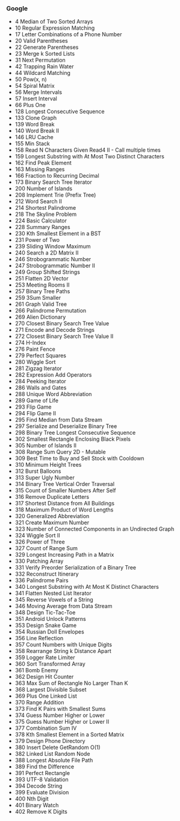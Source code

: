 ### Google
* 	4 		Median of Two Sorted Arrays 
* 	10 		Regular Expression Matching
* 	17 		Letter Combinations of a Phone Number
* 	20 		Valid Parentheses
* 	22 		Generate Parentheses
* 	23 		Merge k Sorted Lists 
* 	31 		Next Permutation
* 	42 		Trapping Rain Water
* 	44 		Wildcard Matching
* 	50 		Pow(x, n)
* 	54 		Spiral Matrix
* 	56 		Merge Intervals
* 	57 		Insert Interval
* 	66 		Plus One
* 	128 	Longest Consecutive Sequence
* 	133 	Clone Graph
* 	139 	Word Break
* 	140 	Word Break II
* 	146 	LRU Cache
* 	155 	Min Stack
* 	158 	Read N Characters Given Read4 II - Call multiple times  
* 	159 	Longest Substring with At Most Two Distinct Characters 
* 	162 	Find Peak Element
* 	163 	Missing Ranges 
* 	166 	Fraction to Recurring Decimal
* 	173 	Binary Search Tree Iterator
* 	200 	Number of Islands
* 	208 	Implement Trie (Prefix Tree)
* 	212 	Word Search II
* 	214 	Shortest Palindrome
* 	218 	The Skyline Problem
* 	224 	Basic Calculator
* 	228 	Summary Ranges
* 	230 	Kth Smallest Element in a BST
* 	231 	Power of Two
* 	239 	Sliding Window Maximum
* 	240 	Search a 2D Matrix II
* 	246 	Strobogrammatic Number 
* 	247 	Strobogrammatic Number II 
* 	249 	Group Shifted Strings 
* 	251 	Flatten 2D Vector 
* 	253 	Meeting Rooms II 
* 	257 	Binary Tree Paths
* 	259 	3Sum Smaller 
* 	261 	Graph Valid Tree 
* 	266 	Palindrome Permutation 
* 	269 	Alien Dictionary 
* 	270 	Closest Binary Search Tree Value  
* 	271 	Encode and Decode Strings 
* 	272 	Closest Binary Search Tree Value II  
* 	274 	H-Index
* 	276 	Paint Fence 
* 	279 	Perfect Squares
* 	280 	Wiggle Sort 
* 	281 	Zigzag Iterator 
* 	282 	Expression Add Operators
* 	284 	Peeking Iterator
* 	286 	Walls and Gates 
* 	288 	Unique Word Abbreviation  
* 	289 	Game of Life
* 	293 	Flip Game 
* 	294 	Flip Game II  
* 	295 	Find Median from Data Stream
* 	297 	Serialize and Deserialize Binary Tree
* 	298 	Binary Tree Longest Consecutive Sequence 
* 	302 	Smallest Rectangle Enclosing Black Pixels 
* 	305 	Number of Islands II 
* 	308 	Range Sum Query 2D - Mutable 
* 	309 	Best Time to Buy and Sell Stock with Cooldown
* 	310 	Minimum Height Trees
* 	312 	Burst Balloons
* 	313 	Super Ugly Number
* 	314 	Binary Tree Vertical Order Traversal 
* 	315 	Count of Smaller Numbers After Self
* 	316 	Remove Duplicate Letters
* 	317 	Shortest Distance from All Buildings 
* 	318 	Maximum Product of Word Lengths
* 	320 	Generalized Abbreviation  
* 	321 	Create Maximum Number
* 	323 	Number of Connected Components in an Undirected Graph 
* 	324 	Wiggle Sort II
* 	326 	Power of Three
* 	327 	Count of Range Sum
* 	329 	Longest Increasing Path in a Matrix
* 	330 	Patching Array
* 	331 	Verify Preorder Serialization of a Binary Tree
* 	332 	Reconstruct Itinerary
* 	336 	Palindrome Pairs
* 	340 	Longest Substring with At Most K Distinct Characters 
* 	341 	Flatten Nested List Iterator
* 	345 	Reverse Vowels of a String
* 	346 	Moving Average from Data Stream 
* 	348 	Design Tic-Tac-Toe 
* 	351 	Android Unlock Patterns 
* 	353 	Design Snake Game 
* 	354 	Russian Doll Envelopes
* 	356 	Line Reflection 
* 	357 	Count Numbers with Unique Digits
* 	358 	Rearrange String k Distance Apart  
* 	359 	Logger Rate Limiter 
* 	360 	Sort Transformed Array  
* 	361 	Bomb Enemy 
* 	362 	Design Hit Counter  
* 	363 	Max Sum of Rectangle No Larger Than K
* 	368 	Largest Divisible Subset
* 	369 	Plus One Linked List 
* 	370 	Range Addition  
* 	373 	Find K Pairs with Smallest Sums
* 	374 	Guess Number Higher or Lower
* 	375 	Guess Number Higher or Lower II
* 	377 	Combination Sum IV 
* 	378 	Kth Smallest Element in a Sorted Matrix
* 	379 	Design Phone Directory 
* 	380 	Insert Delete GetRandom O(1)
* 	382 	Linked List Random Node
* 	388 	Longest Absolute File Path
* 	389 	Find the Difference
* 	391 	Perfect Rectangle
* 	393 	UTF-8 Validation
* 	394 	Decode String
* 	399 	Evaluate Division
* 	400 	Nth Digit
* 	401 	Binary Watch
* 	402 	Remove K Digits
